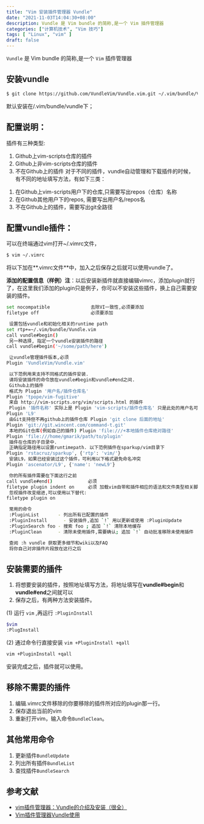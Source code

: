 ```yaml
---
title: "Vim 安装插件管理器 Vundle"
date: "2021-11-03T14:04:30+08:00"
description: Vundle 是 Vim bundle 的简称,是一个 Vim 插件管理器
categories: ["计算机技术", "Vim 技巧"]
tags: [ "Linux", "vim" ]
draft: false
---
```


`Vundle` 是 Vim bundle 的简称,是一个 `Vim` 插件管理器

## 安装vundle

```bash
$ git clone https://github.com/VundleVim/Vundle.vim.git ~/.vim/bundle/Vundle.vim
```

默认安装在/.vim/bundle/vundle下；

## 配置说明：

插件有三种类型:

1. Github上vim-scripts仓库的插件
2. Github上非vim-scripts仓库的插件
3. 不在Github上的插件
对于不同的插件，vundle自动管理和下载插件的时候，有不同的地址填写方法，有如下三类：
1) 在Github上vim-scripts用户下的仓库,只需要写出repos（仓库）名称
2) 在Github其他用户下的repos, 需要写出用户名/repos名
3) 不在Github上的插件，需要写出git全路径

## **配置vundle插件：**

可以在终端通过vim打开~/.vimrc文件，

```bash
$ vim ~/.vimrc
```

将以下加在**.vimrc文件**中，加入之后保存之后就可以使用vundle了。

**添加的配置信息（样例）注**：以后安装新插件就直接编辑vimrc，添加plugin就行了，在这里我们添加的plugin只是例子，你可以不安装这些插件，换上自己需要安装的插件。

```bash
set nocompatible               去除VI一致性,必须要添加
filetype off                   必须要添加

 设置包括vundle和初始化相关的runtime path
set rtp+=~/.vim/bundle/Vundle.vim
call vundle#begin()
 另一种选择, 指定一个vundle安装插件的路径
call vundle#begin('~/some/path/here')

 让vundle管理插件版本,必须
Plugin 'VundleVim/Vundle.vim'

 以下范例用来支持不同格式的插件安装.
 请将安装插件的命令放在vundle#begin和vundle#end之间.
 Github上的插件
 格式为 Plugin '用户名/插件仓库名'
Plugin 'tpope/vim-fugitive'
 来自 http://vim-scripts.org/vim/scripts.html 的插件
 Plugin '插件名称' 实际上是 Plugin 'vim-scripts/插件仓库名' 只是此处的用户名可以省略
Plugin 'L9'
 由Git支持但不再github上的插件仓库 Plugin 'git clone 后面的地址'
Plugin 'git://git.wincent.com/command-t.git'
 本地的Git仓库(例如自己的插件) Plugin 'file:///+本地插件仓库绝对路径'
Plugin 'file:///home/gmarik/path/to/plugin'
 插件在仓库的子目录中.
 正确指定路径用以设置runtimepath. 以下范例插件在sparkup/vim目录下
Plugin 'rstacruz/sparkup', {'rtp': 'vim/'}
 安装L9，如果已经安装过这个插件，可利用以下格式避免命名冲突
Plugin 'ascenator/L9', {'name': 'newL9'}

 你的所有插件需要在下面这行之前
call vundle#end()             必须
filetype plugin indent on     必须 加载vim自带和插件相应的语法和文件类型相关脚本
 忽视插件改变缩进,可以使用以下替代:
filetype plugin on

 常用的命令
 :PluginList       - 列出所有已配置的插件
 :PluginInstall  	 - 安装插件,追加 `!` 用以更新或使用 :PluginUpdate
 :PluginSearch foo - 搜索 foo ; 追加 `!` 清除本地缓存
 :PluginClean      - 清除未使用插件,需要确认; 追加 `!` 自动批准移除未使用插件

 查阅 :h vundle 获取更多细节和wiki以及FAQ
 将你自己对非插件片段放在这行之后
```

## 安装需要的插件

1. 将想要安装的插件，按照地址填写方法，将地址填写在**vundle#begin**和**vundle#end**之间就可以
2. 保存之后，有两种方法安装插件。

(1) 运行 `vim` ,再运行 `:PluginInstall`

```bash
$vim
:PlugInstall
```

(2) 通过命令行直接安装 `vim +PluginInstall +qall`

```bash
vim +PluginInstall +qall
```

安装完成之后，插件就可以使用。

## **移除不需要的插件**

1. 编辑.vimrc文件移除的你要移除的插件所对应的plugin那一行。
2. 保存退出当前的vim
3. 重新打开vim，输入命令`BundleClean`。

## **其他常用命令**

1. 更新插件`BundleUpdate`
2. 列出所有插件`BundleList`
3. 查找插件`BundleSearch`

## 参考文献

- [vim插件管理器：Vundle的介绍及安装（很全）](https://blog.csdn.net/zhangpower1993/article/details/52184581)
- [Vim插件管理器Vundle使用](https://www.jianshu.com/p/544f7151d3e4)